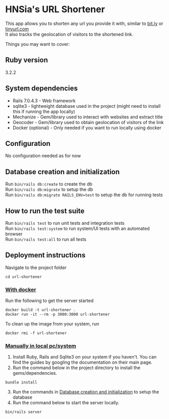 # HNSia's URL Shortener

This app allows you to shorten any url you provide it with, similar to [bit.ly](bit.ly) or [tinyurl.com](tinyurl.com)\
It also tracks the geolocation of visitors to the shortened link.

Things you may want to cover:

## Ruby version

3.2.2

## System dependencies

- Rails 7.0.4.3 - Web framework
- sqlite3 - lightweight database used in the project (might need to install this if running the app locally)
- Mechanize - Gem/library used to interact with websites and extract title
- Geocoder - Gem/library used to obtain geolocation of visitors of the link
- Docker (optional) - Only needed if you want to run locally using docker

## Configuration

No configuration needed as for now

## Database creation and initialization

Run `bin/rails db:create` to create the db\
Run `bin/rails db:migrate` to setup the db\
Run `bin/rails db:migrate RAILS_ENV=test` to setup the db for running tests

## How to run the test suite

Run `bin/rails test` to run unit tests and integration tests\
Run `bin/rails test:system` to run system/UI tests with an automated browser\
Run `bin/rails test:all` to run all tests

## Deployment instructions

Navigate to the project folder

```
cd url-shortener
```

### <ins>With docker</ins>

Run the following to get the server started

```
docker build -t url-shortener .
docker run -it --rm -p 3000:3000 url-shortener
```

To clean up the image from your system, run

```
docker rmi -f url-shortener
```

### <ins>Manually in local pc/system</ins>

1. Install Ruby, Rails and Sqlite3 on your system if you haven't. You can find the guides by googling the documentation on their main page.
2. Run the command below in the project directory to install the gems/dependencies.

```
bundle install
```

3. Run the commands in [Database creation and initialization](#database-creation-and-initialization) to setup the database
4. Run the command below to start the server locally.

```
bin/rails server
```
